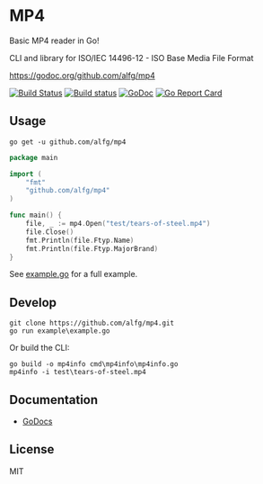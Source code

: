 # MP4
Basic MP4 reader in Go!

CLI and library for ISO/IEC 14496-12 - ISO Base Media File Format

https://godoc.org/github.com/alfg/mp4

[![Build Status](https://travis-ci.org/alfg/mp4.svg?branch=master)](https://travis-ci.org/alfg/mp4) 
[![Build status](https://ci.appveyor.com/api/projects/status/63ky9q869j8xetst?svg=true)](https://ci.appveyor.com/project/alfg/mp4)
[![GoDoc](https://godoc.org/github.com/alfg/mp4?status.svg)](https://godoc.org/github.com/alfg/mp4)
[![Go Report Card](https://goreportcard.com/badge/github.com/alfg/mp4)](https://goreportcard.com/report/github.com/alfg/mp4)

## Usage

```
go get -u github.com/alfg/mp4
```

```go
package main

import (
    "fmt"
    "github.com/alfg/mp4"
)

func main() {
    file, _ := mp4.Open("test/tears-of-steel.mp4")
    file.Close()
    fmt.Println(file.Ftyp.Name)
    fmt.Println(file.Ftyp.MajorBrand)
}
```

See [example.go](/example/example.go) for a full example.

## Develop 

```
git clone https://github.com/alfg/mp4.git
go run example\example.go
```

Or build the CLI:
```
go build -o mp4info cmd\mp4info\mp4info.go
mp4info -i test\tears-of-steel.mp4
```

## Documentation
* [GoDocs](https://godoc.org/github.com/alfg/mp4)

## License
MIT
